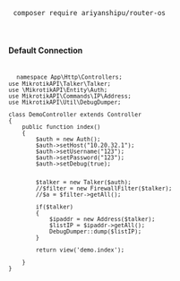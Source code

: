<pre>
 <code>composer require ariyanshipu/router-os</code>
</pre>
<br>
<h4>Default Connection</h4>
<pre>
<code>
  <?php

    namespace App\Http\Controllers;
    use MikrotikAPI\Talker\Talker;
    use \MikrotikAPI\Entity\Auth;
    use MikrotikAPI\Commands\IP\Address;
    use MikrotikAPI\Util\DebugDumper;

    class DemoController extends Controller
    {
        public function index()
        {
            $auth = new Auth();
            $auth->setHost("10.20.32.1");
            $auth->setUsername("123");
            $auth->setPassword("123");
            $auth->setDebug(true);


            $talker = new Talker($auth);
            //$filter = new FirewallFilter($talker);
            //$a = $filter->getAll();

            if($talker)
            {
                $ipaddr = new Address($talker);
                $listIP = $ipaddr->getAll();
                DebugDumper::dump($listIP);
            }
            
            return view('demo.index');

        }
    }

</code>
</pre>
